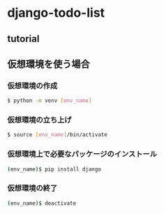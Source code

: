 # django-todo-list
## tutorial


## 仮想環境を使う場合
### 仮想環境の作成
```bash
$ python -m venv [env_name] 
```
### 仮想環境の立ち上げ
```bash
$ source [env_name]/bin/activate
```
### 仮想環境上で必要なパッケージのインストール
```bash
(env_name)$ pip install django
```
### 仮想環境の終了
```bash
(env_name)$ deactivate
```